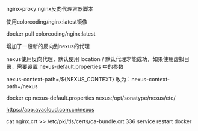 nginx-proxy nginx反向代理容器脚本

使用colorcoding/nginx:latest镜像

docker pull colorcoding/nginx:latest




增加了一段新的反向到nexus的代理

nexus使用反向代理，默认使用 location / 默认代理才能成功，如果使用虚拟目录，需要设置 nexus-default.properties 中的参数

nexus-context-path=/${NEXUS_CONTEXT} 改为：nexus-context-path=/nexus

docker cp nexus-default.properties  nexus:/opt/sonatype/nexus/etc/

https://app.avacloud.com.cn/nexus 




cat nginx.crt >> /etc/pki/tls/certs/ca-bundle.crt
  336  service restart docker
